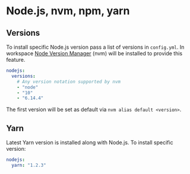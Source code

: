 # Node.js, nvm, npm, yarn

## Versions

To install specific Node.js version pass a list of versions in `config.yml`.
In workspace [Node Version Manager](https://github.com/nvm-sh/nvm) (nvm) will be installed to provide this feature.

```yaml
nodejs:
  versions:
    # Any version notation supported by nvm
    - "node"
    - "10"
    - "6.14.4"
```

The first version will be set as default via `nvm alias default <version>`.

## Yarn

Latest Yarn version is installed along with Node.js. To install specific version:

```yaml
nodejs:
  yarn: "1.2.3"
```
